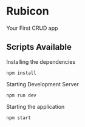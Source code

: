 # Rubicon
Your First CRUD app

## Scripts Available 
Installing the dependencies

`npm install` 

Starting Development Server

`npm run dev`

Starting the application

`npm start `
